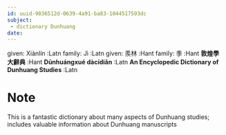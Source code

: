 ```yaml
---
id: uuid-9036512d-0639-4a91-ba83-1044517593dc
subject: 
 - dictionary Dunhuang
date: 
---
```


given: Xiànlín :Latn
family: Jì :Latn
given: 羨林 :Hant
family: 季 :Hant
**敦煌學大辭典** :Hant
**Dūnhuángxué dàcídiǎn** :Latn
**An Encyclopedic Dictionary of Dunhuang Studies** :Latn
# Note
This is a fantastic dictionary about many aspects of Dunhuang studies; includes valuable information about Dunhuang manuscripts